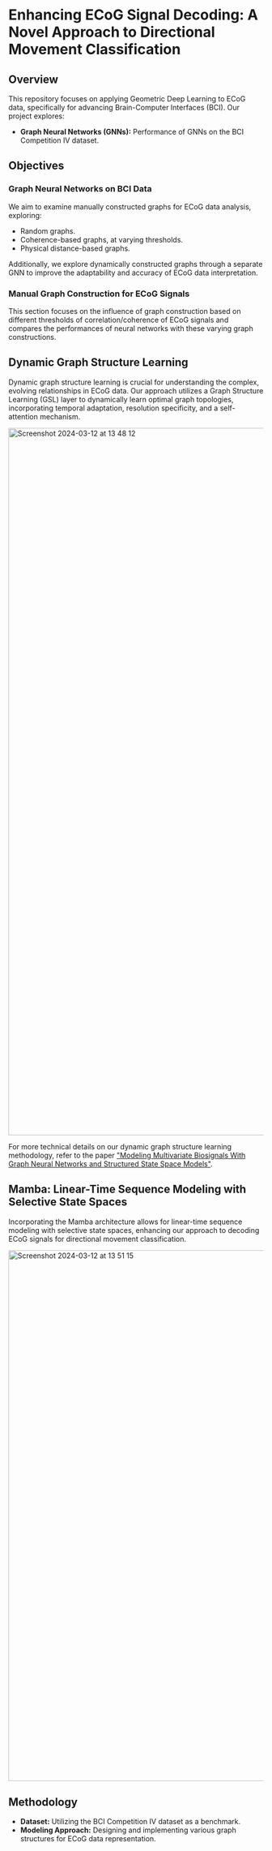 # Enhancing ECoG Signal Decoding: A Novel Approach to Directional Movement Classification

## Overview

This repository focuses on applying Geometric Deep Learning to ECoG data, specifically for advancing Brain-Computer Interfaces (BCI). Our project explores:

- **Graph Neural Networks (GNNs):** Performance of GNNs on the BCI Competition IV dataset.


## Objectives

### Graph Neural Networks on BCI Data

We aim to examine manually constructed graphs for ECoG data analysis, exploring:
- Random graphs.
- Coherence-based graphs, at varying thresholds.
- Physical distance-based graphs.

Additionally, we explore dynamically constructed graphs through a separate GNN to improve the adaptability and accuracy of ECoG data interpretation.

### Manual Graph Construction for ECoG Signals

This section focuses on the influence of graph construction based on different thresholds of correlation/coherence of ECoG signals and compares the performances of neural networks with these varying graph constructions.

## Dynamic Graph Structure Learning

Dynamic graph structure learning is crucial for understanding the complex, evolving relationships in ECoG data. Our approach utilizes a Graph Structure Learning (GSL) layer to dynamically learn optimal graph topologies, incorporating temporal adaptation, resolution specificity, and a self-attention mechanism.

<img width="1395" alt="Screenshot 2024-03-12 at 13 48 12" src="https://github.com/dzxterity/GDL_for_EEG/assets/24210513/02e53f72-79f5-4d78-93f9-7fe7bcd489f5">


For more technical details on our dynamic graph structure learning methodology, refer to the paper ["Modeling Multivariate Biosignals With Graph Neural Networks and Structured State Space Models"](https://arxiv.org/abs/2211.11176).

## Mamba: Linear-Time Sequence Modeling with Selective State Spaces

Incorporating the Mamba architecture allows for linear-time sequence modeling with selective state spaces, enhancing our approach to decoding ECoG signals for directional movement classification.

<img width="1047" alt="Screenshot 2024-03-12 at 13 51 15" src="https://github.com/dzxterity/GDL_for_EEG/assets/24210513/b5cbf985-4ff7-4e3f-a32e-992c401ee2c4">


## Methodology

- **Dataset:** Utilizing the BCI Competition IV dataset as a benchmark.
- **Modeling Approach:** Designing and implementing various graph structures for ECoG data representation.

